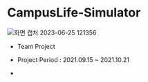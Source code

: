 # CampusLife-Simulator
![화면 캡처 2023-06-25 121356](https://github.com/binhao22/CampusLife-Simulator/assets/73528043/713e32a0-adf0-4034-82fc-d69c2e5b35ff)
* Team Project
* Project Period : 2021.09.15 ~ 2021.10.21

* 
